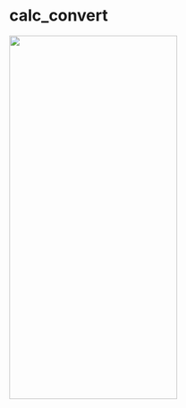 # calc_convert


<img src="https://user-images.githubusercontent.com/109394234/224821983-57838cee-0d2a-4ade-b733-35fe558dffb0.mp4" width="300" height="650">



